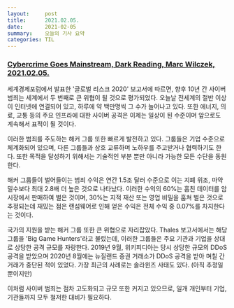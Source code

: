 ```yaml
---
layout:     post
title:      2021.02.05.
date:       2021-02-05
summary:	오늘의 기사 요약
categories: TIL
---
```


### [Cybercrime Goes Mainstream, Dark Reading, Marc Wilczek, 2021.02.05.](https://www.darkreading.com/vulnerabilities---threats/cybercrime-goes-mainstream/a/d-id/1340012)

세계경제포럼에서 발표한 '글로벌 리스크 2020' 보고서에 따르면, 향후 10년 간 사이버 범죄는 세계에서 두 번째로 큰 위협이 될 것으로 평가되었다. 오늘날 전세계의 절반 이상이 인터넷에 연결되어 있고, 하루에 약 백만명씩 그 수가 늘어나고 있다. 또한 에너지, 의료, 교통 등의 주요 인프라에 대한 사이버 공격은 이제는 일상이 된 수준이며 앞으로도 계속해서 표적이 될 것이다.

이러한 범죄를 주도하는 해커 그룹 또한 빠르게 발전하고 있다. 그룹들은 기업 수준으로 체계화되어 있으며, 다른 그룹들과 상호 교류하며 노하우를 주고받거나 협력하기도 한다. 또한 목적을 달성하기 위해서는 기술적인 부분 뿐만 아니라 가능한 모든 수단을 동원한다.

해커 그룹들이 벌어들이는 범죄 수익은 연간 1.5조 달러 수준으로 이는 지폐 위조, 마약 밀수보다 최대 2.8배 더 높은 것으로 나타났다. 이러한 수익의 60%는 훔친 데이터를 암시장에서 판매하여 벌은 것이며, 30%는 지적 재산 또는 영업 비밀을 훔쳐 벌은 것으로 추정되는데 재밌는 점은 랜섬웨어로 인해 얻은 수익은 전체 수익 중 0.07%를 차지한다는 것이다.

국가의 지원을 받는 해커 그룹 또한 큰 위협으로 자리잡았다. Thales 보고서에서는 해당 그룹을 'Big Game Hunters'라고 불렀는데, 이러한 그룹들은 주요 기관과 기업을 상대로 상당한 공격 규모를 자랑한다. 2019년 9월, 위키피디아는 당시 상당한 규모의 DDoS 공격을 받았으며 2020년 8월에는 뉴질랜드 증권 거래소가 DDoS 공격을 받아 며칠 간 거래가 중단된 적이 있었다. 가장 최근의 사례로는 솔라윈즈 사태도 있다. (아직 추정일 뿐이지만)

이처럼 사이버 범죄는 점차 고도화되고 규모 또한 커지고 있으므로, 일개 개인부터 기업, 기관들까지 모두 철저한 대비가 필요하다.